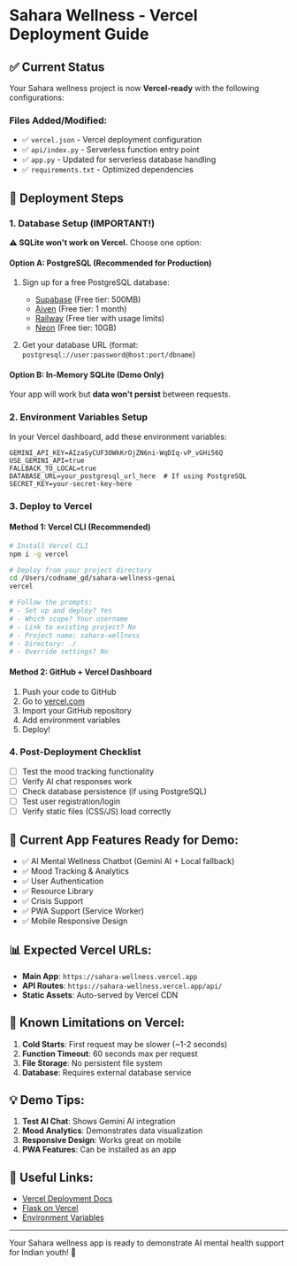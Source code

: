 # Sahara Wellness - Vercel Deployment Guide

## ✅ Current Status
Your Sahara wellness project is now **Vercel-ready** with the following configurations:

### Files Added/Modified:
- ✅ `vercel.json` - Vercel deployment configuration
- ✅ `api/index.py` - Serverless function entry point  
- ✅ `app.py` - Updated for serverless database handling
- ✅ `requirements.txt` - Optimized dependencies

## 🚀 Deployment Steps

### 1. Database Setup (IMPORTANT!)
**⚠️ SQLite won't work on Vercel.** Choose one option:

#### Option A: PostgreSQL (Recommended for Production)
1. Sign up for a free PostgreSQL database:
   - [Supabase](https://supabase.com/) (Free tier: 500MB)
   - [Aiven](https://aiven.io/) (Free tier: 1 month)  
   - [Railway](https://railway.app/) (Free tier with usage limits)
   - [Neon](https://neon.tech/) (Free tier: 10GB)

2. Get your database URL (format: `postgresql://user:password@host:port/dbname`)

#### Option B: In-Memory SQLite (Demo Only)
Your app will work but **data won't persist** between requests.

### 2. Environment Variables Setup
In your Vercel dashboard, add these environment variables:

```
GEMINI_API_KEY=AIzaSyCUF3OWkKrOjZN6ni-WqDIq-vP_vGHi56Q
USE_GEMINI_API=true
FALLBACK_TO_LOCAL=true
DATABASE_URL=your_postgresql_url_here  # If using PostgreSQL
SECRET_KEY=your-secret-key-here
```

### 3. Deploy to Vercel

#### Method 1: Vercel CLI (Recommended)
```bash
# Install Vercel CLI
npm i -g vercel

# Deploy from your project directory
cd /Users/codname_gd/sahara-wellness-genai
vercel

# Follow the prompts:
# - Set up and deploy? Yes
# - Which scope? Your username
# - Link to existing project? No  
# - Project name: sahara-wellness
# - Directory: ./
# - Override settings? No
```

#### Method 2: GitHub + Vercel Dashboard
1. Push your code to GitHub
2. Go to [vercel.com](https://vercel.com)
3. Import your GitHub repository
4. Add environment variables
5. Deploy!

### 4. Post-Deployment Checklist
- [ ] Test the mood tracking functionality
- [ ] Verify AI chat responses work
- [ ] Check database persistence (if using PostgreSQL)
- [ ] Test user registration/login
- [ ] Verify static files (CSS/JS) load correctly

## 🔧 Current App Features Ready for Demo:
- ✅ AI Mental Wellness Chatbot (Gemini AI + Local fallback)
- ✅ Mood Tracking & Analytics  
- ✅ User Authentication
- ✅ Resource Library
- ✅ Crisis Support
- ✅ PWA Support (Service Worker)
- ✅ Mobile Responsive Design

## 📊 Expected Vercel URLs:
- **Main App**: `https://sahara-wellness.vercel.app`
- **API Routes**: `https://sahara-wellness.vercel.app/api/`
- **Static Assets**: Auto-served by Vercel CDN

## 🚨 Known Limitations on Vercel:
1. **Cold Starts**: First request may be slower (~1-2 seconds)
2. **Function Timeout**: 60 seconds max per request  
3. **File Storage**: No persistent file system
4. **Database**: Requires external database service

## 💡 Demo Tips:
1. **Test AI Chat**: Shows Gemini AI integration
2. **Mood Analytics**: Demonstrates data visualization
3. **Responsive Design**: Works great on mobile
4. **PWA Features**: Can be installed as an app

## 🔗 Useful Links:
- [Vercel Deployment Docs](https://vercel.com/docs/deployments/overview)
- [Flask on Vercel](https://vercel.com/docs/functions/serverless-functions/runtimes/python)
- [Environment Variables](https://vercel.com/docs/projects/environment-variables)

---

Your Sahara wellness app is ready to demonstrate AI mental health support for Indian youth! 🌟